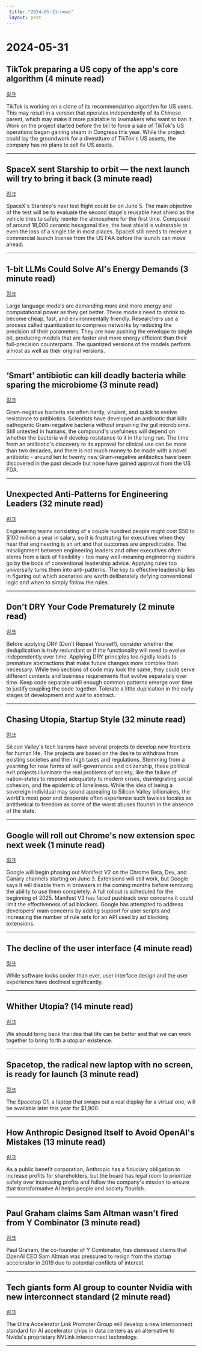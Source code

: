```yaml
---
 title: "2024-05-31-news"
 layout: post
---
```

<h1>2024-05-31</h1><h2>TikTok preparing a US copy of the app's core algorithm (4 minute read)</h2><p><a href="https://www.reuters.com/technology/tiktok-preparing-us-copy-apps-core-algorithm-sources-say-2024-05-30/?utm_source=tldrnewsletter">링크</a>  </p><p>TikTok is working on a clone of its recommendation algorithm for US users. This may result in a version that operates independently of its Chinese parent, which may make it more palatable to lawmakers who want to ban it. Work on the project started before the bill to force a sale of TikTok's US operations began gaining steam in Congress this year. While the project could lay the groundwork for a divestiture of TikTok's US assets, the company has no plans to sell its US assets. </p><hr /><h2>SpaceX sent Starship to orbit — the next launch will try to bring it back (3 minute read)</h2><p><a href="https://techcrunch.com/2024/05/30/spacex-sent-starship-to-orbit-the-next-launch-will-try-to-bring-it-back/?utm_source=tldrnewsletter">링크</a>  </p><p>SpaceX's Starship's next test flight could be on June 5. The main objective of the test will be to evaluate the second stage's reusable heat shield as the vehicle tries to safely reenter the atmosphere for the first time. Composed of around 18,000 ceramic hexagonal tiles, the heat shield is vulnerable to even the loss of a single tile in most places. SpaceX still needs to receive a commercial launch license from the US FAA before the launch can move ahead. </p><hr /><h2>1-bit LLMs Could Solve AI's Energy Demands (3 minute read)</h2><p><a href="https://spectrum.ieee.org/1-bit-llm?utm_source=tldrnewsletter">링크</a>  </p><p>Large language models are demanding more and more energy and computational power as they get better. These models need to shrink to become cheap, fast, and environmentally friendly. Researchers use a process called quantization to compress networks by reducing the precision of their parameters. They are now pushing the envelope to single bit, producing models that are faster and more energy efficient than their full-precision counterparts. The quantized versions of the models perform almost as well as their original versions. </p><hr /><h2>‘Smart' antibiotic can kill deadly bacteria while sparing the microbiome (3 minute read)</h2><p><a href="https://www.nature.com/articles/d41586-024-01566-8?utm_source=tldrnewsletter">링크</a>  </p><p>Gram-negative bacteria are often hardy, virulent, and quick to evolve resistance to antibiotics. Scientists have developed an antibiotic that kills pathogenic Gram-negative bacteria without impairing the gut microbiome. Still untested in humans, the compound's usefulness will depend on whether the bacteria will develop resistance to it in the long run. The time from an antibiotic's discovery to its approval for clinical use can be more than two decades, and there is not much money to be made with a novel antibiotic - around ten to twenty new Gram-negative antibiotics have been discovered in the past decade but none have gained approval from the US FDA. </p><hr /><h2>Unexpected Anti-Patterns for Engineering Leaders (32 minute read)</h2><p><a href="https://review.firstround.com/unexpected-anti-patterns-for-engineering-leaders-lessons-from-stripe-uber-carta/?utm_source=tldrnewsletter">링크</a>  </p><p>Engineering teams consisting of a couple hundred people might cost $50 to $100 million a year in salary, so it is frustrating for executives when they hear that engineering is an art and that outcomes are unpredictable. The misalignment between engineering leaders and other executives often stems from a lack of flexibility - too many well-meaning engineering leaders go by the book of conventional leadership advice. Applying rules too universally turns them into anti-patterns. The key to effective leadership lies in figuring out which scenarios are worth deliberately defying conventional logic and when to simply follow the rules. </p><hr /><h2>Don't DRY Your Code Prematurely (2 minute read)</h2><p><a href="https://testing.googleblog.com/2024/05/dont-dry-your-code-prematurely.html?utm_source=tldrnewsletter">링크</a>  </p><p>Before applying DRY (Don't Repeat Yourself), consider whether the deduplication is truly redundant or if the functionality will need to evolve independently over time. Applying DRY principles too rigidly leads to premature abstractions that make future changes more complex than necessary. While two sections of code may look the same, they could serve different contexts and business requirements that evolve separately over time. Keep code separate until enough common patterns emerge over time to justify coupling the code together. Tolerate a little duplication in the early stages of development and wait to abstract. </p><hr /><h2>Chasing Utopia, Startup Style (32 minute read)</h2><p><a href="https://www.noemamag.com/chasing-utopia-startup-style/?utm_source=tldrnewsletter">링크</a>  </p><p>Silicon Valley's tech barons have several projects to develop new frontiers for human life. The projects are based on the desire to withdraw from existing societies and their high taxes and regulations. Stemming from a yearning for new forms of self-governance and citizenship, these political exit projects illuminate the real problems of society, like the failure of nation-states to respond adequately to modern crises, disintegrating social cohesion, and the epidemic of loneliness. While the idea of being a sovereign individual may sound appealing to Silicon Valley billionaires, the world's most poor and desperate often experience such lawless locales as antithetical to freedom as some of the worst abuses flourish in the absence of the state. </p><hr /><h2>Google will roll out Chrome's new extension spec next week (1 minute read)</h2><p><a href="https://www.theverge.com/2024/5/30/24168057/google-chrome-extension-change-manifest-v3-ad-blockers?utm_source=tldrnewsletter">링크</a>  </p><p>Google will begin phasing out Manifest V2 on the Chrome Beta, Dev, and Canary channels starting on June 3. Extensions will still work, but Google says it will disable them in browsers in the coming months before removing the ability to use them completely. A full rollout is scheduled for the beginning of 2025. Manifest V3 has faced pushback over concerns it could limit the effectiveness of ad blockers. Google has attempted to address developers' main concerns by adding support for user scripts and increasing the number of rule sets for an API used by ad blocking extensions. </p><hr /><h2>The decline of the user interface (4 minute read)</h2><p><a href="https://www.infoworld.com/article/3715333/the-decline-of-the-user-interface.html?utm_source=tldrnewsletter">링크</a>  </p><p>While software looks cooler than ever, user interface design and the user experience have declined significantly. </p><hr /><h2>Whither Utopia? (14 minute read)</h2><p><a href="https://www.strangeloopcanon.com/p/whither-utopia?utm_source=tldrnewsletter">링크</a>  </p><p>We should bring back the idea that life can be better and that we can work together to bring forth a utopian existence. </p><hr /><h2>Spacetop, the radical new laptop with no screen, is ready for launch (3 minute read)</h2><p><a href="https://www.pcworld.com/article/2343585/sightfuls-screenless-spacetop-laptop-is-ready-to-launch.html?utm_source=tldrnewsletter">링크</a>  </p><p>The Spacetop G1, a laptop that swaps out a real display for a virtual one, will be available later this year for $1,900. </p><hr /><h2>How Anthropic Designed Itself to Avoid OpenAI's Mistakes (13 minute read)</h2><p><a href="https://time.com/6983420/anthropic-structure-openai-incentives/?utm_source=tldrnewsletter">링크</a>  </p><p>As a public benefit corporation, Anthropic has a fiduciary obligation to increase profits for shareholders, but the board has legal room to prioritize safety over increasing profits and follow the company's mission to ensure that transformative AI helps people and society flourish. </p><hr /><h2>Paul Graham claims Sam Altman wasn't fired from Y Combinator (3 minute read)</h2><p><a href="https://techcrunch.com/2024/05/30/paul-graham-claims-altman-wasnt-fired-from-y-combinator/?utm_source=tldrnewsletter">링크</a>  </p><p>Paul Graham, the co-founder of Y Combinator, has dismissed claims that OpenAI CEO Sam Altman was pressured to resign from the startup accelerator in 2019 due to potential conflicts of interest. </p><hr /><h2>Tech giants form AI group to counter Nvidia with new interconnect standard (2 minute read)</h2><p><a href="https://arstechnica.com/information-technology/2024/05/tech-giants-form-ai-group-to-counter-nvidia-with-new-interconnect-standard/?utm_source=tldrnewsletter">링크</a>  </p><p>The Ultra Accelerator Link Promoter Group will develop a new interconnect standard for AI accelerator chips in data centers as an alternative to Nvidia's proprietary NVLink interconnect technology. </p><hr />